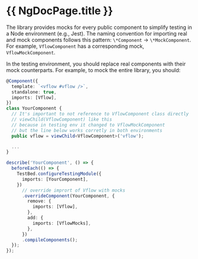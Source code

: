 # {{ NgDocPage.title }}

The library provides mocks for every public component to simplify testing in a Node environment (e.g., Jest). The naming convention for importing real and mock components follows this pattern: `\*Component` → `\*MockComponent`. For example, `VflowComponent` has a corresponding mock, `VflowMockComponent`.

In the testing environment, you should replace real components with their mock counterparts. For example, to mock the entire library, you should:

```ts
@Component({
  template: `<vflow #vflow />`,
  standalone: true,
  imports: [Vflow],
})
class YourComponent {
  // It's important to not reference to VflowComponent class directly
  // viewChild(VflowComponent) like this
  // because in testing env it changed to VflowMockComponent
  // but the line below works corretly in both environments
  public vflow = viewChild<VflowComponent>('vflow');

  ...
}

describe('YourComponent', () => {
  beforeEach(() => {
    TestBed.configureTestingModule({
      imports: [YourComponent],
    })
      // override imprort of Vflow with mocks
      .overrideComponent(YourComponent, {
        remove: {
          imports: [Vflow],
        },
        add: {
          imports: [VflowMocks],
        },
      })
      .compileComponents();
  });
});
```
